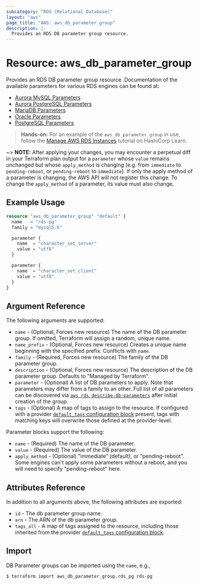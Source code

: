 ```yaml
---
subcategory: "RDS (Relational Database)"
layout: "aws"
page_title: "AWS: aws_db_parameter_group"
description: |-
  Provides an RDS DB parameter group resource.
---
```


# Resource: aws_db_parameter_group

Provides an RDS DB parameter group resource .Documentation of the available parameters for various RDS engines can be found at:

* [Aurora MySQL Parameters](https://docs.aws.amazon.com/AmazonRDS/latest/UserGuide/AuroraMySQL.Reference.html)
* [Aurora PostgreSQL Parameters](https://docs.aws.amazon.com/AmazonRDS/latest/UserGuide/AuroraPostgreSQL.Reference.html)
* [MariaDB Parameters](https://docs.aws.amazon.com/AmazonRDS/latest/UserGuide/Appendix.MariaDB.Parameters.html)
* [Oracle Parameters](https://docs.aws.amazon.com/AmazonRDS/latest/UserGuide/USER_ModifyInstance.Oracle.html#USER_ModifyInstance.Oracle.sqlnet)
* [PostgreSQL Parameters](https://docs.aws.amazon.com/AmazonRDS/latest/UserGuide/Appendix.PostgreSQL.CommonDBATasks.html#Appendix.PostgreSQL.CommonDBATasks.Parameters)

> **Hands-on:** For an example of the `aws_db_parameter_group` in use, follow the [Manage AWS RDS Instances](https://learn.hashicorp.com/tutorials/terraform/aws-rds?in=terraform/aws&utm_source=WEBSITE&utm_medium=WEB_IO&utm_offer=ARTICLE_PAGE&utm_content=DOCS) tutorial on HashiCorp Learn.

~> **NOTE:** After applying your changes, you may encounter a perpetual diff in your Terraform plan
output for a `parameter` whose `value` remains unchanged but whose `apply_method` is changing
(e.g. from `immediate` to `pending-reboot`, or `pending-reboot` to `immediate`).  If only the
apply method of a parameter is changing, the AWS API will not register this change.  To change
the `apply_method` of a parameter, its value must also change.

## Example Usage

```terraform
resource "aws_db_parameter_group" "default" {
  name   = "rds-pg"
  family = "mysql5.6"

  parameter {
    name  = "character_set_server"
    value = "utf8"
  }

  parameter {
    name  = "character_set_client"
    value = "utf8"
  }
}
```

## Argument Reference

The following arguments are supported:

* `name` - (Optional, Forces new resource) The name of the DB parameter group. If omitted, Terraform will assign a random, unique name.
* `name_prefix` - (Optional, Forces new resource) Creates a unique name beginning with the specified prefix. Conflicts with `name`.
* `family` - (Required, Forces new resource) The family of the DB parameter group.
* `description` - (Optional, Forces new resource) The description of the DB parameter group. Defaults to "Managed by Terraform".
* `parameter` - (Optional) A list of DB parameters to apply. Note that parameters may differ from a family to an other. Full list of all parameters can be discovered via [`aws rds describe-db-parameters`](https://docs.aws.amazon.com/cli/latest/reference/rds/describe-db-parameters.html) after initial creation of the group.
* `tags` - (Optional) A map of tags to assign to the resource. If configured with a provider [`default_tags` configuration block](https://registry.terraform.io/providers/hashicorp/aws/latest/docs#default_tags-configuration-block) present, tags with matching keys will overwrite those defined at the provider-level.

Parameter blocks support the following:

* `name` - (Required) The name of the DB parameter.
* `value` - (Required) The value of the DB parameter.
* `apply_method` - (Optional) "immediate" (default), or "pending-reboot". Some
    engines can't apply some parameters without a reboot, and you will need to
    specify "pending-reboot" here.

## Attributes Reference

In addition to all arguments above, the following attributes are exported:

* `id` - The db parameter group name.
* `arn` - The ARN of the db parameter group.
* `tags_all` - A map of tags assigned to the resource, including those inherited from the provider [`default_tags` configuration block](https://registry.terraform.io/providers/hashicorp/aws/latest/docs#default_tags-configuration-block).

## Import

DB Parameter groups can be imported using the `name`, e.g.,

```
$ terraform import aws_db_parameter_group.rds_pg rds-pg
```
